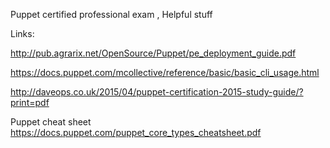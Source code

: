 Puppet certified professional exam , Helpful stuff

Links:

http://pub.agrarix.net/OpenSource/Puppet/pe_deployment_guide.pdf

https://docs.puppet.com/mcollective/reference/basic/basic_cli_usage.html

http://daveops.co.uk/2015/04/puppet-certification-2015-study-guide/?print=pdf

Puppet cheat sheet
https://docs.puppet.com/puppet_core_types_cheatsheet.pdf
